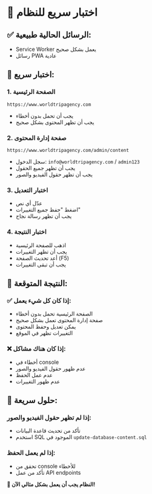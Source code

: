 # 🧪 اختبار سريع للنظام

## ✅ الرسائل الحالية طبيعية:
- Service Worker يعمل بشكل صحيح
- رسائل PWA عادية

## 🚀 اختبار سريع:

### 1. الصفحة الرئيسية
```
https://www.worldtripagency.com
```
- يجب أن تحمل بدون أخطاء
- يجب أن تظهر المحتوى بشكل صحيح

### 2. صفحة إدارة المحتوى
```
https://www.worldtripagency.com/admin/content
```
- سجل الدخول: `info@worldtripagency.com` / `admin123`
- يجب أن تظهر جميع الحقول
- يجب أن تظهر حقول الفيديو والصور

### 3. اختبار التعديل
- عدّل أي نص
- اضغط "حفظ جميع التغييرات"
- يجب أن تظهر رسالة نجاح

### 4. اختبار النتيجة
- اذهب للصفحة الرئيسية
- يجب أن تظهر التغييرات
- أعد تحديث الصفحة (F5)
- يجب أن تبقى التغييرات

## 🎯 النتيجة المتوقعة:

### ✅ إذا كان كل شيء يعمل:
- الصفحة الرئيسية تحمل بدون أخطاء
- صفحة إدارة المحتوى تعمل بشكل صحيح
- يمكن تعديل وحفظ المحتوى
- التغييرات تظهر في الموقع

### ❌ إذا كان هناك مشاكل:
- أخطاء في console
- عدم ظهور حقول الفيديو والصور
- عدم عمل الحفظ
- عدم ظهور التغييرات

## 🔧 حلول سريعة:

### إذا لم تظهر حقول الفيديو والصور:
- تأكد من تحديث قاعدة البيانات
- استخدم SQL الموجود في `update-database-content.sql`

### إذا لم يعمل الحفظ:
- تحقق من console للأخطاء
- تأكد من عمل API endpoints

**🎊 النظام يجب أن يعمل بشكل مثالي الآن!**
